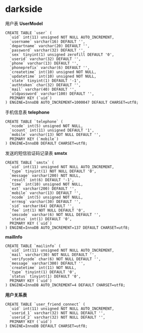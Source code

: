 # darkside


用户表
**UserModel**
    
    CREATE TABLE `user` (
      `uid` int(11) unsigned NOT NULL AUTO_INCREMENT,
      `username` varchar(16) DEFAULT '',
      `departname` varchar(20) DEFAULT '',
      `password` varchar(32) DEFAULT '',
      `sex` tinyint(1) unsigned zerofill DEFAULT '0',
      `userid` varchar(32) DEFAULT '',
      `phone` varchar(13) DEFAULT '',
      `phoneprefix` varchar(6) DEFAULT '',
      `createtime` int(10) unsigned NOT NULL,
      `updatetime` int(10) unsigned NOT NULL,
      `state` tinyint(1) DEFAULT '-1',
      `authtoken` char(32) DEFAULT '',
      `mail` varchar(40) DEFAULT '',
      `oldpassword` varchar(100) DEFAULT '',
      PRIMARY KEY (`uid`)
    ) ENGINE=InnoDB AUTO_INCREMENT=1000047 DEFAULT CHARSET=utf8;
    
手机信息表 
**telephone**    
    
    CREATE TABLE `telephone` (
      `ncode` int(5) unsigned NOT NULL,
      `scount` int(11) unsigned DEFAULT '1',
      `mobile` varchar(13) NOT NULL DEFAULT '',
      PRIMARY KEY (`mobile`)
    ) ENGINE=InnoDB DEFAULT CHARSET=utf8;
    
    
发送的短信验证码记录表
**smstx**   
   
    CREATE TABLE `smstx` (
      `uid` int(11) unsigned NOT NULL AUTO_INCREMENT,
      `type` tinyint(1) NOT NULL DEFAULT '0',
      `message` varchar(200) NOT NULL,
      `result` int(6) DEFAULT '-1',
      `time` int(10) unsigned NOT NULL,
      `ext` varchar(200) DEFAULT '',
      `mobile` varchar(13) DEFAULT '',
      `ncode` int(5) unsigned NOT NULL,
      `errmsg` varchar(30) DEFAULT '',
      `sid` varchar(64) DEFAULT '',
      `fee` int(1) NOT NULL DEFAULT '0',
      `smscode` varchar(6) NOT NULL DEFAULT '',
      `status` int(1) DEFAULT '0',
      PRIMARY KEY (`uid`)
    ) ENGINE=InnoDB AUTO_INCREMENT=137 DEFAULT CHARSET=utf8;
    
**mailInfo**     
    
    CREATE TABLE `mailinfo` (
      `uid` int(11) unsigned NOT NULL AUTO_INCREMENT,
      `mail` varchar(30) NOT NULL DEFAULT '',
      `verifycode` char(6) NOT NULL DEFAULT '',
      `message` varchar(300) DEFAULT '',
      `createtime` int(11) NOT NULL,
      `type` tinyint(1) DEFAULT '0',
      `status` tinyint(1) DEFAULT '0',
      PRIMARY KEY (`uid`)
    ) ENGINE=InnoDB AUTO_INCREMENT=4 DEFAULT CHARSET=utf8;
    
    
**用户关系表**    

    CREATE TABLE `user_friend_connect` (
      `uid` int(11) unsigned NOT NULL AUTO_INCREMENT,
      `userid_1` varchar(32) NOT NULL DEFAULT '',
      `userid_2` varchar(32) NOT NULL DEFAULT '',
      PRIMARY KEY (`uid`)
    ) ENGINE=InnoDB DEFAULT CHARSET=utf8;